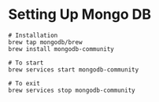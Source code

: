 # Setting Up Mongo DB
```
# Installation
brew tap mongodb/brew
brew install mongodb-community

# To start
brew services start mongodb-community

# To exit
brew services stop mongodb-community
```
